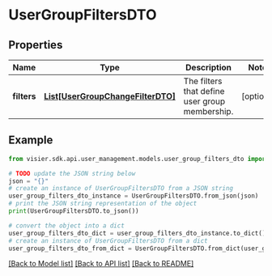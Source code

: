 # UserGroupFiltersDTO


## Properties

Name | Type | Description | Notes
------------ | ------------- | ------------- | -------------
**filters** | [**List[UserGroupChangeFilterDTO]**](UserGroupChangeFilterDTO.md) | The filters that define user group membership. | [optional] 

## Example

```python
from visier.sdk.api.user_management.models.user_group_filters_dto import UserGroupFiltersDTO

# TODO update the JSON string below
json = "{}"
# create an instance of UserGroupFiltersDTO from a JSON string
user_group_filters_dto_instance = UserGroupFiltersDTO.from_json(json)
# print the JSON string representation of the object
print(UserGroupFiltersDTO.to_json())

# convert the object into a dict
user_group_filters_dto_dict = user_group_filters_dto_instance.to_dict()
# create an instance of UserGroupFiltersDTO from a dict
user_group_filters_dto_from_dict = UserGroupFiltersDTO.from_dict(user_group_filters_dto_dict)
```
[[Back to Model list]](../README.md#documentation-for-models) [[Back to API list]](../README.md#documentation-for-api-endpoints) [[Back to README]](../README.md)


